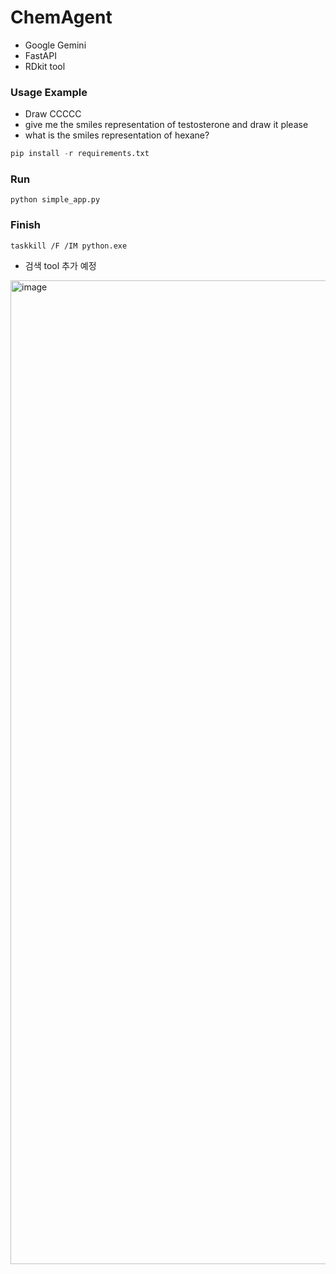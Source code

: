 # ChemAgent

- Google Gemini
- FastAPI
- RDkit tool

### Usage Example
- Draw CCCCC
- give me the smiles representation of testosterone and draw it please
- what is the smiles representation of hexane?

```python
pip install -r requirements.txt
```

### Run
```
python simple_app.py
```

### Finish
```
taskkill /F /IM python.exe
```

- 검색 tool 추가 예정

<img width="2512" height="1574" alt="image" src="https://github.com/user-attachments/assets/fa1fda74-4278-473e-b5c0-451731fabfe7" />

